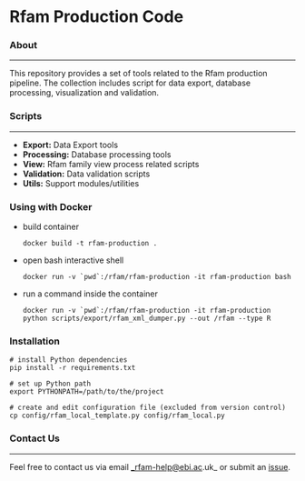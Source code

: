 # **Rfam Production Code**

### **About**
--------
This repository provides a set of tools related to the Rfam production pipeline.
The collection includes script for data export, database processing, visualization
and validation.

### **Scripts**
--------
* **Export:** Data Export tools
* **Processing:** Database processing tools
* **View:** Rfam family view process related scripts
* **Validation:** Data validation scripts
* **Utils:** Support modules/utilities

### Using with Docker

* build container
  ```
  docker build -t rfam-production .
  ```

* open bash interactive shell
  ```
  docker run -v `pwd`:/rfam/rfam-production -it rfam-production bash
  ```

* run a command inside the container
  ```
  docker run -v `pwd`:/rfam/rfam-production -it rfam-production python scripts/export/rfam_xml_dumper.py --out /rfam --type R
  ```

### Installation

```
# install Python dependencies
pip install -r requirements.txt

# set up Python path
export PYTHONPATH=/path/to/the/project

# create and edit configuration file (excluded from version control)
cp config/rfam_local_template.py config/rfam_local.py
```

### **Contact Us**
-------------
Feel free to contact us via email _rfam-help@ebi.ac.uk_ or submit an [issue](https://github.com/Rfam/rfam-production/issues).
